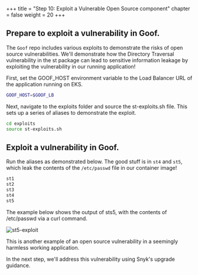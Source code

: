 +++
title = "Step 10: Exploit a Vulnerable Open Source component"
chapter = false
weight = 20
+++

## Prepare to exploit a vulnerability in Goof. 

The `Goof` repo includes various exploits to demonstrate the risks of open source vulnerabilities. We'll demonstrate how the Directory Traversal vulnerability in the st package can lead to sensitive information leakage by exploiting the vulnerability in our running application! 

First, set the GOOF_HOST environment variable to the Load Balancer URL of the application running on EKS.

```sh
GOOF_HOST=$GOOF_LB
```

Next, navigate to the exploits folder and source the st-exploits.sh file. This sets up a series of aliases to demonstrate the exploit. 

```sh
cd exploits
source st-exploits.sh
```

## Exploit a vulnerability in Goof. 

Run the aliases as demonstrated below. The good stuff is in `st4` and `st5`, which leak the contents of the `/etc/passwd` file in our container image!

```sh
st1
st2
st3
st4
st5
```

The example below shows the output of sts5, with the contents of /etc/passwd via a curl command.

![st5-exploit](/images/st5-exploit.png)

This is another example of an open source vulnerability in a seemingly harmless working application. 

In the next step, we'll address this vulnerability using Snyk's upgrade guidance. 